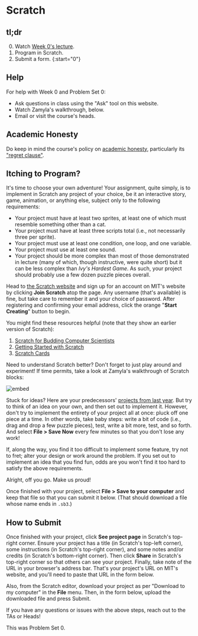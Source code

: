 # Scratch

## tl;dr

0. Watch [Week 0's lecture](/lectures/lecture-0).
1. Program in Scratch.
2. Submit a form.
{:start="0"}

## Help

For help with Week 0 and Problem Set 0:

* Ask questions in class using the "Ask" tool on this website.
* Watch Zamyla's walkthrough, below.
* Email or visit the course's heads.

## Academic Honesty

Do keep in mind the course's policy on [academic honesty](/syllabus#academic_honesty), particularly its ["regret clause"](/syllabus#regret).

## Itching to Program?

It's time to choose your own adventure! Your assignment, quite simply, is to implement in Scratch any project of your choice, be it an interactive story, game, animation, or anything else, subject only to the following requirements:

* Your project must have at least two sprites, at least one of which must resemble something other than a cat.
* Your project must have at least three scripts total (i.e., not necessarily three per sprite).
* Your project must use at least one condition, one loop, and one variable.
* Your project must use at least one sound.
* Your project should be more complex than most of those demonstrated in lecture (many of which, though instructive, were quite short) but it can be less complex than *Ivy's Hardest Game*. As such, your project should probably use a few dozen puzzle pieces overall.

Head to [the Scratch website](https://scratch.mit.edu/) and sign up for an account on MIT's website by clicking **Join Scratch** atop the page. Any username (that's available) is fine, but take care to remember it and your choice of password.  After registering and confirming your email address, click the orange "**Start Creating**" button to begin.

You might find these resources helpful (note that they show an earlier version of Scratch):

1. [Scratch for Budding Computer Scientists](https://cs.harvard.edu/malan/scratch/)
1. [Getting Started with Scratch](https://resources.scratch.mit.edu/www/guides/en/Getting-Started-Guide-Scratch2.pdf)
1. [Scratch Cards](https://scratch.mit.edu/info/cards/)

Need to understand Scratch better? Don't forget to just play around and experiment! If time permits, take a look at Zamyla's walkthrough of Scratch blocks:

![embed](https://www.youtube.com/embed/697pD31GCZg)

Stuck for ideas? Here are your predecessors' [projects from last year](https://scratch.mit.edu/studios/4248580/). But try to think of an idea on your own, and then set out to implement it. However, don't try to implement the entirety of your project all at once: pluck off one piece at a time. In other words, take baby steps: write a bit of code (i.e., drag and drop a few puzzle pieces), test, write a bit more, test, and so forth. And select **File > Save Now** every few minutes so that you don't lose any work!

If, along the way, you find it too difficult to implement some feature, try not to fret; alter your design or work around the problem. If you set out to implement an idea that you find fun, odds are you won't find it too hard to satisfy the above requirements. 

Alright, off you go. Make us proud! 

Once finished with your project, select **File > Save to your computer**  and keep that file so that you can submit it below.  (That should download a file whose name ends in `.sb3`.) 

## How to Submit

Once finished with your project, click **See project page** in Scratch's top-right corner. Ensure your project has a title (in Scratch's top-left corner), some instructions (in Scratch's top-right corner), and some notes and/or credits (in Scratch's bottom-right corner). Then click **Share** in Scratch's top-right corner so that others can see your project. Finally, take note of the URL in your browser's address bar. That's your project's URL on MIT's website, and you'll need to paste that URL in the form below.

Also, from the Scratch editor, download your project as per "Download to my computer" in the **File** menu. Then, in the form below, upload the downloaded file and press Submit.

If you have any questions or issues with the above steps, reach out to the TAs or Heads!

This was Problem Set 0.
